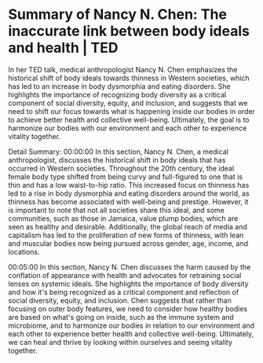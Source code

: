# Summary of Nancy N. Chen: The inaccurate link between body ideals and health | TED

In her TED talk, medical anthropologist Nancy N. Chen emphasizes the historical shift of body ideals towards thinness in Western societies, which has led to an increase in body dysmorphia and eating disorders. She highlights the importance of recognizing body diversity as a critical component of social diversity, equity, and inclusion, and suggests that we need to shift our focus towards what is happening inside our bodies in order to achieve better health and collective well-being. Ultimately, the goal is to harmonize our bodies with our environment and each other to experience vitality together.

Detail Summary: 
00:00:00
In this section, Nancy N. Chen, a medical anthropologist, discusses the historical shift in body ideals that has occurred in Western societies. Throughout the 20th century, the ideal female body type shifted from being curvy and full-figured to one that is thin and has a low waist-to-hip ratio. This increased focus on thinness has led to a rise in body dysmorphia and eating disorders around the world, as thinness has become associated with well-being and prestige. However, it is important to note that not all societies share this ideal, and some communities, such as those in Jamaica, value plump bodies, which are seen as healthy and desirable. Additionally, the global reach of media and capitalism has led to the proliferation of new forms of thinness, with lean and muscular bodies now being pursued across gender, age, income, and locations.

00:05:00
In this section, Nancy N. Chen discusses the harm caused by the conflation of appearance with health and advocates for retraining social lenses on systemic ideals. She highlights the importance of body diversity and how it's being recognized as a critical component and reflection of social diversity, equity, and inclusion. Chen suggests that rather than focusing on outer body features, we need to consider how healthy bodies are based on what's going on inside, such as the immune system and microbiome, and to harmonize our bodies in relation to our environment and each other to experience better health and collective well-being. Ultimately, we can heal and thrive by looking within ourselves and seeing vitality together.

